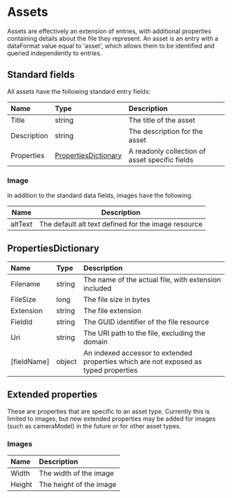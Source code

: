 # Assets

Assets are effectively an extension of entries, with additional properties containing details about the file they represent. An asset is an entry with a dataFormat value equal to 'asset', which allows them to be identified and queried independently to entries.

## Standard fields

All assets have the following standard entry fields:

| Name | Type | Description |
| :--- | :--- | :---------- |
| Title | string | The title of the asset |
| Description | string | The description for the asset |
| Properties | [PropertiesDictionary](#PropertiesDictionary) | A readonly collection of asset specific fields |

### Image
In addition to the standard data fields, images have the following.

| Name | Description |
| ---- | ----------- |
| altText | The default alt text defined for the image resource |

## PropertiesDictionary

| Name | Type | Description |
| :--- | :--- | :---------- |
| Filename | string | The name of the actual file, with extension included |
| FileSize | long | The file size in bytes |
| Extension | string | The file extension |
| FieldId | string | The GUID identifier of the file resource |
| Uri | string | The URI path to the file, excluding the domain |
| [fieldName] | object | An indexed accessor to extended properties which are not exposed as typed properties |

## Extended properties

These are properties that are specific to an asset type. Currently this is limited to images, but new extended properties may be added for images (such as cameraModel) in the future or for other asset types.

### Images

| Name | Description |
| :--- | :---------- |
| Width | The width of the image |
| Height | The height of the image |